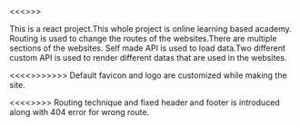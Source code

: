 <<<>>>

This is a react project.This whole project is online learning based academy.
Routing is used to change the routes of the websites.There are multiple sections of the websites.
Self made API is used to load data.Two different custom API is used to render different datas that are used in the websites. 



<<<<>>>>>>>
Default favicon and logo are customized while making the site.


<<<<>>>>
Routing technique and fixed header and footer is introduced along with 404 error for wrong route.
